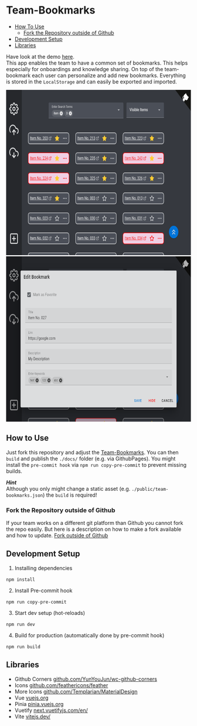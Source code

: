 # Team-Bookmarks

* [How To Use](#how-to-use)
  * [Fork the Repository outside of Github](#fork-the-repository-outside-of-github)
* [Development Setup](#development-setup)
* [Libraries](#libraries)

Have look at the demo [here](https://h0rn0chse.github.io/team-bookmarks/). <br>This app enables the team to have a common set of bookmarks. This helps especially for onboardings and knowledge sharing. On top of the team-bookmark each user can personalize and add new bookmarks. Everything is stored in the `LocalStorage` and can easily be exported and imported.

<img src="./assets/filter.png" title="Filtered Links" height=450px/>
<br />
<img src="./assets/edit.png" title="Edit Dialog" height=450px/>

## How to Use
Just fork this repository and adjust the [Team-Bookmarks](./public/team-bookmarks.json). You can then `build` and publish the `./docs/` folder (e.g. via GithubPages). You might install the `pre-commit hook`  via `npm run copy-pre-commit` to prevent missing builds.

__*Hint*__<br>
Although you only might change a static asset (e.g. `./public/team-bookmarks.json`) the `build` is required!

### Fork the Repository outside of Github
If your team works on a different git platform than Github you cannot fork the repo easily. But here is a description on how to make a fork available and how to update. [Fork outside of Github](./assets/Fork%20outside%20of%20Github.md)

## Development Setup

1. Installing dependencies
```
npm install
```
2. Install Pre-commit hook
```
npm run copy-pre-commit
```
3. Start dev setup (hot-reloads)
```
npm run dev
```
4. Build for production (automatically done by pre-commit hook)
```
npm run build
```

## Libraries
 * Github Corners [github.com/YunYouJun/wc-github-corners](https://github.com/YunYouJun/wc-github-corners)
 * Icons [github.com/feathericons/feather](https://github.com/feathericons/feather)
 * More Icons [github.com/Templarian/MaterialDesign](https://github.com/Templarian/MaterialDesign)
 * Vue [vuejs.org](https://vuejs.org/)
 * Pinia [pinia.vuejs.org](https://pinia.vuejs.org/)
 * Vuetify [next.vuetifyjs.com/en/](https://next.vuetifyjs.com/en/)
 * Vite [vitejs.dev/](https://vitejs.dev/)
